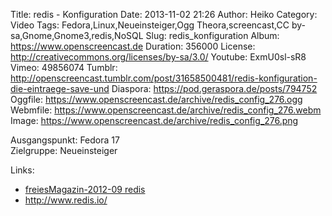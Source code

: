 Title: redis - Konfiguration
Date: 2013-11-02 21:26
Author: Heiko
Category: Video
Tags: Fedora,Linux,Neueinsteiger,Ogg Theora,screencast,CC by-sa,Gnome,Gnome3,redis,NoSQL
Slug: redis_konfiguration
Album: https://www.openscreencast.de
Duration: 356000
License: http://creativecommons.org/licenses/by-sa/3.0/
Youtube: ExmU0sl-sR8
Vimeo: 49856074
Tumblr: http://openscreencast.tumblr.com/post/31658500481/redis-konfiguration-die-eintraege-save-und
Diaspora: https://pod.geraspora.de/posts/794752
Oggfile: https://www.openscreencast.de/archive/redis_config_276.ogg
Webmfile: https://www.openscreencast.de/archive/redis_config_276.webm
Image: https://www.openscreencast.de/archive/redis_config_276.png

Ausgangspunkt: Fedora 17  
Zielgruppe: Neueinsteiger  

Links:

  * [freiesMagazin-2012-09 redis](http://www.freiesmagazin.de/mobil/freiesMagazin-2012-09.html#12_09_redis "Link zu freiesMagazin-2012-09" )
  * <http://www.redis.io/>


